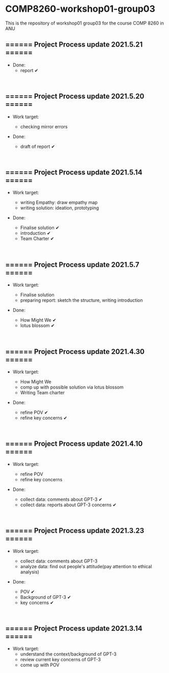# COMP8260-workshop01-group03
This is the repository of workshop01 group03 for the course COMP 8260 in ANU

## ====== Project Process update 2021.5.21 ======

+ Done:
    * report ✔

   
&emsp;
&emsp;
## ====== Project Process update 2021.5.20 ======
+ Work target:
    * checking mirror errors

+ Done:
    * draft of report ✔

   
&emsp;
&emsp;

## ====== Project Process update 2021.5.14 ======
+ Work target:
    * writing Empathy: draw empathy map
    * writing solution: ideation, prototyping

+ Done:
    * Finalise solution ✔
    * introduction ✔
    * Team Charter ✔
   
&emsp;
&emsp;

## ====== Project Process update 2021.5.7 ======
+ Work target:
    * Finalise solution
    * preparing report: sketch the structure, writing introduction

+ Done:
    * How Might We ✔
    * lotus blossom ✔
   
&emsp;
&emsp;

## ====== Project Process update 2021.4.30 ======
+ Work target:
    * How Might We
    * comp up with possible solution via lotus blossom
    * Writing Team charter

+ Done:
    * refine POV ✔
    * refine key concerns ✔
   
&emsp;
&emsp;
## ====== Project Process update 2021.4.10 ======
+ Work target:
    * refine POV
    * refine key concerns

+ Done:
    * collect data: comments about GPT-3 ✔
    * collect data: reports about GPT-3 concerns ✔
   
 &emsp;
 &emsp;

## ====== Project Process update 2021.3.23 ======

+ Work target:
    * collect data: comments about GPT-3
    * analyze data: find out people's attitude(pay attention to ethical analysis)

+ Done:
    * POV ✔
    * Background of GPT-3 ✔
    * key concerns ✔

 &emsp;
 &emsp;
  
## ====== Project Process update 2021.3.14 ======

+ Work target:
    * understand the context/background of GPT-3
    * review current key concerns of GPT-3
    * come up with POV

